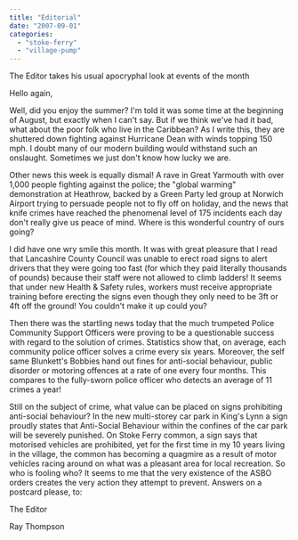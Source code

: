 ```yaml
---
title: "Editorial"
date: "2007-09-01"
categories: 
  - "stoke-ferry"
  - "village-pump"
---
```


The Editor takes his usual apocryphal look at events of the month

Hello again,

Well, did you enjoy the summer? I'm told it was some time at the beginning of August, but exactly when I can't say. But if we think we've had it bad, what about the poor folk who live in the Caribbean? As I write this, they are shuttered down fighting against Hurricane Dean with winds topping 150 mph. I doubt many of our modern building would withstand such an onslaught. Sometimes we just don't know how lucky we are.

Other news this week is equally dismal! A rave in Great Yarmouth with over 1,000 people fighting against the police; the "global warming" demonstration at Heathrow, backed by a Green Party led group at Norwich Airport trying to persuade people not to fly off on holiday, and the news that knife crimes have reached the phenomenal level of 175 incidents each day don't really give us peace of mind. Where is this wonderful country of ours going?

I did have one wry smile this month. It was with great pleasure that I read that Lancashire County Council was unable to erect road signs to alert drivers that they were going too fast (for which they paid literally thousands of pounds) because their staff were not allowed to climb ladders! It seems that under new Health & Safety rules, workers must receive appropriate training before erecting the signs even though they only need to be 3ft or 4ft off the ground! You couldn't make it up could you?

Then there was the startling news today that the much trumpeted Police Community Support Officers were proving to be a questionable success with regard to the solution of crimes. Statistics show that, on average, each community police officer solves a crime every six years. Moreover, the self same Blunkett's Bobbies hand out fines for anti-social behaviour, public disorder or motoring offences at a rate of one every four months. This compares to the fully-sworn police officer who detects an average of 11 crimes a year!

Still on the subject of crime, what value can be placed on signs prohibiting anti-social behaviour? In the new multi-storey car park in King's Lynn a sign proudly states that Anti-Social Behaviour within the confines of the car park will be severely punished. On Stoke Ferry common, a sign says that motorised vehicles are prohibited, yet for the first time in my 10 years living in the village, the common has becoming a quagmire as a result of motor vehicles racing around on what was a pleasant area for local recreation. So who is fooling who? It seems to me that the very existence of the ASBO orders creates the very action they attempt to prevent. Answers on a postcard please, to:

The Editor

Ray Thompson
